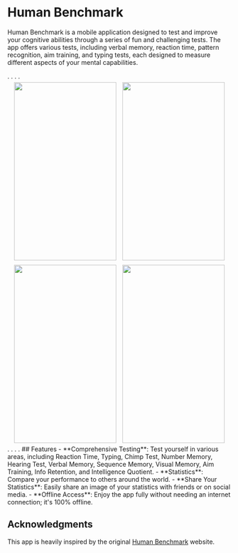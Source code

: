 # Human Benchmark


<p>Human Benchmark is a mobile application designed to test and improve your cognitive abilities through a series of fun and challenging tests. The app offers various tests, including verbal memory, reaction time, pattern recognition, aim training, and typing tests, each designed to measure different aspects of your mental capabilities.</p>
.
.
.
.

<div align="center">
    <img src="https://i.postimg.cc/jShmHwyX/Screenshot-20251029-175805.jpg" width="230" height="400" style="margin: 5px;">
    <img src="https://i.postimg.cc/JnQsmQXf/Screenshot-20251029-175814.jpg" width="230" height="400" style="margin: 5px;">
    <img src="https://i.postimg.cc/HLDnyN4F/Screenshot-20251029-175855.jpg" width="230" height="400" style="margin: 5px;">
    <img src="https://i.postimg.cc/L5b66Q8Y/Screenshot-20251029-175920.jpg" width="230" height="400" style="margin: 5px;">
</div>
.
.
.
.
## Features
- **Comprehensive Testing**: Test yourself in various areas, including Reaction Time, Typing, Chimp Test, Number Memory, Hearing Test, Verbal Memory, Sequence Memory, Visual Memory, Aim Training, Info Retention, and Intelligence Quotient.
- **Statistics**: Compare your performance to others around the world.
- **Share Your Statistics**: Easily share an image of your statistics with friends or on social media.
- **Offline Access**: Enjoy the app fully without needing an internet connection; it's 100% offline.

## Acknowledgments

This app is heavily inspired by the original [Human Benchmark](https://humanbenchmark.com) website.
